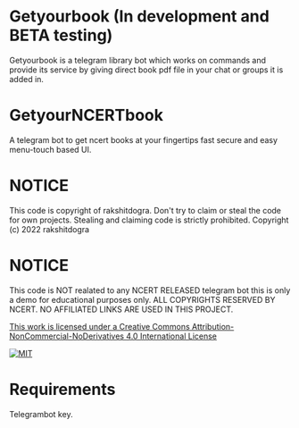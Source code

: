# Getyourbook (In development and BETA testing)
Getyourbook is a telegram library bot which works on commands and provide its service by giving direct book pdf file in your chat or groups it is added in.

# GetyourNCERTbook
A telegram bot to get ncert books at your fingertips fast secure and easy menu-touch based UI.

# NOTICE
This code is copyright of rakshitdogra. Don't try to claim or steal the code for own projects. Stealing and claiming code is strictly prohibited.
Copyright (c) 2022 rakshitdogra

# NOTICE
This code is NOT realated to any NCERT RELEASED telegram bot this is only a demo for educational purposes only.
ALL COPYRIGHTS RESERVED BY NCERT.
NO AFFILIATED LINKS ARE USED IN THIS PROJECT.

[This work is licensed under a Creative Commons Attribution-NonCommercial-NoDerivatives 4.0 International License](https://creativecommons.org/licenses/by-nc-nd/4.0/)

[![MIT](https://img.shields.io/github/license/rakshitdogra/yt-video-downloader)](https://github.com/rakshitdogra/yt-video-downloader/blob/main/LICENSE)

# Requirements
Telegrambot key.

